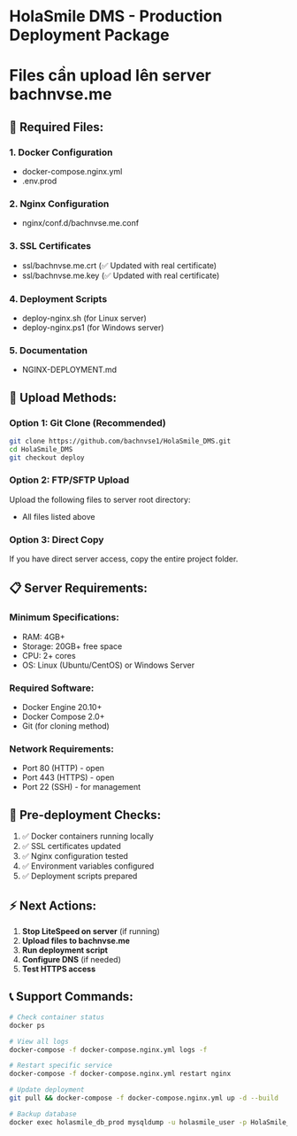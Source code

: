 # HolaSmile DMS - Production Deployment Package
# Files cần upload lên server bachnvse.me

## 📁 Required Files:

### 1. Docker Configuration
- docker-compose.nginx.yml
- .env.prod

### 2. Nginx Configuration  
- nginx/conf.d/bachnvse.me.conf

### 3. SSL Certificates
- ssl/bachnvse.me.crt (✅ Updated with real certificate)
- ssl/bachnvse.me.key (✅ Updated with real certificate)

### 4. Deployment Scripts
- deploy-nginx.sh (for Linux server)
- deploy-nginx.ps1 (for Windows server)

### 5. Documentation
- NGINX-DEPLOYMENT.md

## 🚀 Upload Methods:

### Option 1: Git Clone (Recommended)
```bash
git clone https://github.com/bachnvse1/HolaSmile_DMS.git
cd HolaSmile_DMS
git checkout deploy
```

### Option 2: FTP/SFTP Upload
Upload the following files to server root directory:
- All files listed above

### Option 3: Direct Copy
If you have direct server access, copy the entire project folder.

## 📋 Server Requirements:

### Minimum Specifications:
- RAM: 4GB+ 
- Storage: 20GB+ free space
- CPU: 2+ cores
- OS: Linux (Ubuntu/CentOS) or Windows Server

### Required Software:
- Docker Engine 20.10+
- Docker Compose 2.0+
- Git (for cloning method)

### Network Requirements:
- Port 80 (HTTP) - open
- Port 443 (HTTPS) - open  
- Port 22 (SSH) - for management

## 🔧 Pre-deployment Checks:

1. ✅ Docker containers running locally
2. ✅ SSL certificates updated
3. ✅ Nginx configuration tested
4. ✅ Environment variables configured
5. ✅ Deployment scripts prepared

## ⚡ Next Actions:

1. **Stop LiteSpeed on server** (if running)
2. **Upload files to bachnvse.me**
3. **Run deployment script**
4. **Configure DNS** (if needed)
5. **Test HTTPS access**

## 📞 Support Commands:

```bash
# Check container status
docker ps

# View all logs
docker-compose -f docker-compose.nginx.yml logs -f

# Restart specific service
docker-compose -f docker-compose.nginx.yml restart nginx

# Update deployment
git pull && docker-compose -f docker-compose.nginx.yml up -d --build

# Backup database
docker exec holasmile_db_prod mysqldump -u holasmile_user -p HolaSmile_DMS_Prod > backup.sql
```
